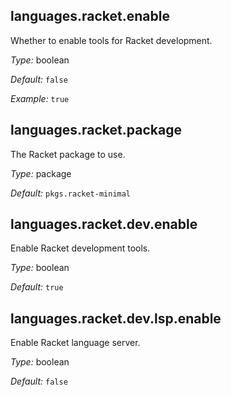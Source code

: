 [comment]: # (Do not edit this file as it is autogenerated. Go to docs/individual-docs if you want to make edits.)


[comment]: # (Please add your documentation on top of this line)

## languages\.racket\.enable



Whether to enable tools for Racket development\.



*Type:*
boolean



*Default:*
` false `



*Example:*
` true `



## languages\.racket\.package



The Racket package to use\.



*Type:*
package



*Default:*
` pkgs.racket-minimal `



## languages\.racket\.dev\.enable

Enable Racket development tools\.



*Type:*
boolean



*Default:*
` true `



## languages\.racket\.dev\.lsp\.enable



Enable Racket language server\.



*Type:*
boolean



*Default:*
` false `
